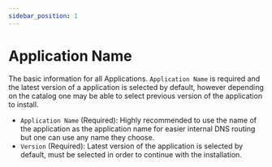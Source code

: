 ```yaml
---
sidebar_position: 1
---
```


# Application Name

The basic information for all Applications. `Application Name` is required and the latest version of a application is selected by default, however depending on the catalog one may be able to select previous version of the application to install.

- `Application Name` (Required): Highly recommended to use the name of the application as the application name for easier internal DNS routing but one can use any name they choose.
- `Version` (Required): Latest version of the application is selected by default, must be selected in order to continue with the installation.
